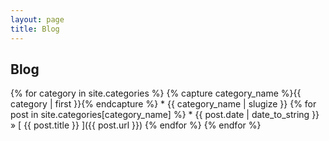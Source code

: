 ```yaml
---
layout: page
title: Blog
---
```


## Blog

{% for category in site.categories %}
    {% capture category_name %}{{ category | first }}{% endcapture %}
    * {{ category_name | slugize }}
    {% for post in site.categories[category_name] %}
      * {{ post.date | date_to_string }} &raquo; [ {{ post.title }} ]({{ post.url }})
    {% endfor %}
{% endfor %}
